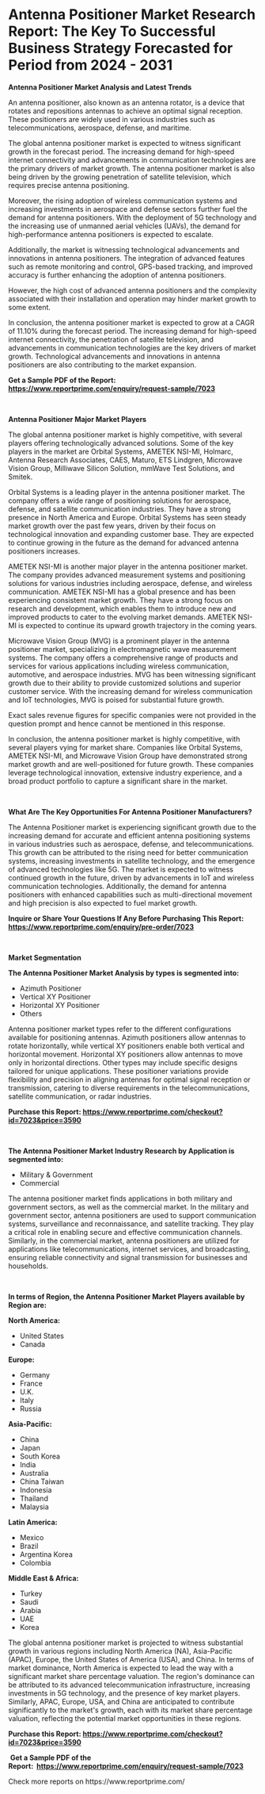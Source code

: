 <p><h1>Antenna Positioner Market Research Report: The Key To Successful Business Strategy Forecasted for Period from 2024 - 2031</h1></p><p><strong>Antenna Positioner Market Analysis and Latest Trends</strong></p>
<p><p>An antenna positioner, also known as an antenna rotator, is a device that rotates and repositions antennas to achieve an optimal signal reception. These positioners are widely used in various industries such as telecommunications, aerospace, defense, and maritime.</p><p>The global antenna positioner market is expected to witness significant growth in the forecast period. The increasing demand for high-speed internet connectivity and advancements in communication technologies are the primary drivers of market growth. The antenna positioner market is also being driven by the growing penetration of satellite television, which requires precise antenna positioning.</p><p>Moreover, the rising adoption of wireless communication systems and increasing investments in aerospace and defense sectors further fuel the demand for antenna positioners. With the deployment of 5G technology and the increasing use of unmanned aerial vehicles (UAVs), the demand for high-performance antenna positioners is expected to escalate.</p><p>Additionally, the market is witnessing technological advancements and innovations in antenna positioners. The integration of advanced features such as remote monitoring and control, GPS-based tracking, and improved accuracy is further enhancing the adoption of antenna positioners.</p><p>However, the high cost of advanced antenna positioners and the complexity associated with their installation and operation may hinder market growth to some extent.</p><p>In conclusion, the antenna positioner market is expected to grow at a CAGR of 11.10% during the forecast period. The increasing demand for high-speed internet connectivity, the penetration of satellite television, and advancements in communication technologies are the key drivers of market growth. Technological advancements and innovations in antenna positioners are also contributing to the market expansion.</p></p>
<p><strong>Get a Sample PDF of the Report:&nbsp; <a href="https://www.reportprime.com/enquiry/request-sample/7023">https://www.reportprime.com/enquiry/request-sample/7023</a></strong></p>
<p>&nbsp;</p>
<p><strong>Antenna Positioner Major Market Players</strong></p>
<p><p>The global antenna positioner market is highly competitive, with several players offering technologically advanced solutions. Some of the key players in the market are Orbital Systems, AMETEK NSI-MI, Holmarc, Antenna Research Associates, CAES, Maturo, ETS Lindgren, Microwave Vision Group, Milliwave Silicon Solution, mmWave Test Solutions, and Smitek.</p><p>Orbital Systems is a leading player in the antenna positioner market. The company offers a wide range of positioning solutions for aerospace, defense, and satellite communication industries. They have a strong presence in North America and Europe. Orbital Systems has seen steady market growth over the past few years, driven by their focus on technological innovation and expanding customer base. They are expected to continue growing in the future as the demand for advanced antenna positioners increases.</p><p>AMETEK NSI-MI is another major player in the antenna positioner market. The company provides advanced measurement systems and positioning solutions for various industries including aerospace, defense, and wireless communication. AMETEK NSI-MI has a global presence and has been experiencing consistent market growth. They have a strong focus on research and development, which enables them to introduce new and improved products to cater to the evolving market demands. AMETEK NSI-MI is expected to continue its upward growth trajectory in the coming years.</p><p>Microwave Vision Group (MVG) is a prominent player in the antenna positioner market, specializing in electromagnetic wave measurement systems. The company offers a comprehensive range of products and services for various applications including wireless communication, automotive, and aerospace industries. MVG has been witnessing significant growth due to their ability to provide customized solutions and superior customer service. With the increasing demand for wireless communication and IoT technologies, MVG is poised for substantial future growth.</p><p>Exact sales revenue figures for specific companies were not provided in the question prompt and hence cannot be mentioned in this response.</p><p>In conclusion, the antenna positioner market is highly competitive, with several players vying for market share. Companies like Orbital Systems, AMETEK NSI-MI, and Microwave Vision Group have demonstrated strong market growth and are well-positioned for future growth. These companies leverage technological innovation, extensive industry experience, and a broad product portfolio to capture a significant share in the market.</p></p>
<p>&nbsp;</p>
<p><strong>What Are The Key Opportunities For Antenna Positioner Manufacturers?</strong></p>
<p><p>The Antenna Positioner market is experiencing significant growth due to the increasing demand for accurate and efficient antenna positioning systems in various industries such as aerospace, defense, and telecommunications. This growth can be attributed to the rising need for better communication systems, increasing investments in satellite technology, and the emergence of advanced technologies like 5G. The market is expected to witness continued growth in the future, driven by advancements in IoT and wireless communication technologies. Additionally, the demand for antenna positioners with enhanced capabilities such as multi-directional movement and high precision is also expected to fuel market growth.</p></p>
<p><strong>Inquire or Share Your Questions If Any Before Purchasing This Report: <a href="https://www.reportprime.com/enquiry/pre-order/7023">https://www.reportprime.com/enquiry/pre-order/7023</a></strong></p>
<p>&nbsp;</p>
<p><strong>Market Segmentation</strong></p>
<p><strong>The Antenna Positioner Market Analysis by types is segmented into:</strong></p>
<p><ul><li>Azimuth Positioner</li><li>Vertical XY Positioner</li><li>Horizontal XY Positioner</li><li>Others</li></ul></p>
<p><p>Antenna positioner market types refer to the different configurations available for positioning antennas. Azimuth positioners allow antennas to rotate horizontally, while vertical XY positioners enable both vertical and horizontal movement. Horizontal XY positioners allow antennas to move only in horizontal directions. Other types may include specific designs tailored for unique applications. These positioner variations provide flexibility and precision in aligning antennas for optimal signal reception or transmission, catering to diverse requirements in the telecommunications, satellite communication, or radar industries.</p></p>
<p><strong>Purchase this Report:&nbsp;<a href="https://www.reportprime.com/checkout?id=7023&price=3590">https://www.reportprime.com/checkout?id=7023&price=3590</a></strong></p>
<p>&nbsp;</p>
<p><strong>The Antenna Positioner Market Industry Research by Application is segmented into:</strong></p>
<p><ul><li>Military & Government</li><li>Commercial</li></ul></p>
<p><p>The antenna positioner market finds applications in both military and government sectors, as well as the commercial market. In the military and government sector, antenna positioners are used to support communication systems, surveillance and reconnaissance, and satellite tracking. They play a critical role in enabling secure and effective communication channels. Similarly, in the commercial market, antenna positioners are utilized for applications like telecommunications, internet services, and broadcasting, ensuring reliable connectivity and signal transmission for businesses and households.</p></p>
<p>&nbsp;</p>
<p><strong>In terms of Region, the Antenna Positioner Market Players available by Region are:</strong></p>
<p>
    <p> <strong> North America: </strong>
        <ul>
            <li>United States</li>
            <li>Canada</li>
        </ul>
        </p> 
    <p> <strong> Europe: </strong>
        <ul>
            <li>Germany</li>
            <li>France</li>
            <li>U.K.</li>
            <li>Italy</li>
            <li>Russia</li>
        </ul>
        </p> 
    <p> <strong> Asia-Pacific: </strong>
        <ul>
            <li>China</li>
            <li>Japan</li>
            <li>South Korea</li>
            <li>India</li>
            <li>Australia</li>
            <li>China Taiwan</li>
            <li>Indonesia</li>
            <li>Thailand</li>
            <li>Malaysia</li>
        </ul>
        </p> 
    <p> <strong> Latin America: </strong>
        <ul>
            <li>Mexico</li>
            <li>Brazil</li>
            <li>Argentina Korea</li>
            <li>Colombia</li>
        </ul>
        </p> 
    <p> <strong> Middle East & Africa: </strong>
        <ul>
            <li>Turkey</li>
            <li>Saudi</li>
            <li>Arabia</li>
            <li>UAE</li>
            <li>Korea</li>
        </ul>
    </p>
    </p>
<p><p>The global antenna positioner market is projected to witness substantial growth in various regions including North America (NA), Asia-Pacific (APAC), Europe, the United States of America (USA), and China. In terms of market dominance, North America is expected to lead the way with a significant market share percentage valuation. The region's dominance can be attributed to its advanced telecommunication infrastructure, increasing investments in 5G technology, and the presence of key market players. Similarly, APAC, Europe, USA, and China are anticipated to contribute significantly to the market's growth, each with its market share percentage valuation, reflecting the potential market opportunities in these regions.</p></p>
<p><strong>Purchase this Report: <a href="https://www.reportprime.com/checkout?id=7023&price=3590">https://www.reportprime.com/checkout?id=7023&price=3590</a></strong></p>
<p>&nbsp;<strong>Get a Sample PDF of the Report:&nbsp;&nbsp;<a href="https://www.reportprime.com/enquiry/request-sample/7023">https://www.reportprime.com/enquiry/request-sample/7023</a></strong></p>
<p><strong></strong></p>
<p>Check more reports on https://www.reportprime.com/</p>